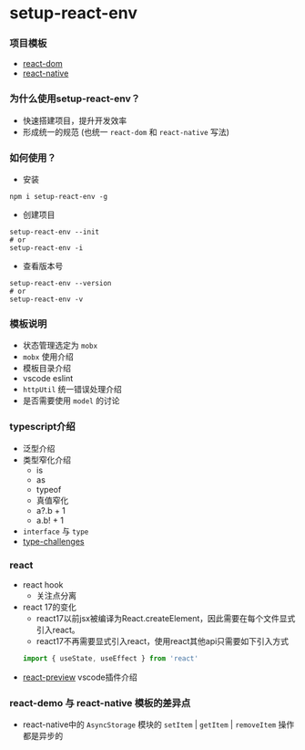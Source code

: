 # setup-react-env

### 项目模板
- [react-dom](https://github.com/HuiWang111/react-ts-templete/tree/bizfocus/mobx)
- [react-native](https://github.com/HuiWang111/RNTemplete)

### 为什么使用setup-react-env？
- 快速搭建项目，提升开发效率
- 形成统一的规范 (也统一 `react-dom` 和 `react-native` 写法)

### 如何使用？
- 安装
```shell
npm i setup-react-env -g
```
- 创建项目
```shell
setup-react-env --init
# or
setup-react-env -i
```
- 查看版本号
```shell
setup-react-env --version
# or
setup-react-env -v
```

### 模板说明
- 状态管理选定为 `mobx`
- `mobx` 使用介绍
- 模板目录介绍
- vscode eslint
- `httpUtil` 统一错误处理介绍
- 是否需要使用 `model` 的讨论

### typescript介绍
- 泛型介绍
- 类型窄化介绍
    - is
    - as
    - typeof
    - 真值窄化
    - a?.b + 1
    - a.b! + 1
- `interface` 与 `type`
- [type-challenges](https://github.com/type-challenges/type-challenges/blob/master/README.zh-CN.md)

### react
- react hook
    - 关注点分离
- react 17的变化
    - react17以前jsx被编译为React.createElement，因此需要在每个文件显式引入react。
    - react17不再需要显式引入react，使用react其他api只需要如下引入方式
    ```js
    import { useState, useEffect } from 'react'
    ```
- [react-preview](https://reactpreview.com/usage) vscode插件介绍

### react-demo 与 react-native 模板的差异点
- react-native中的 `AsyncStorage` 模块的 `setItem` | `getItem` | `removeItem` 操作都是异步的

